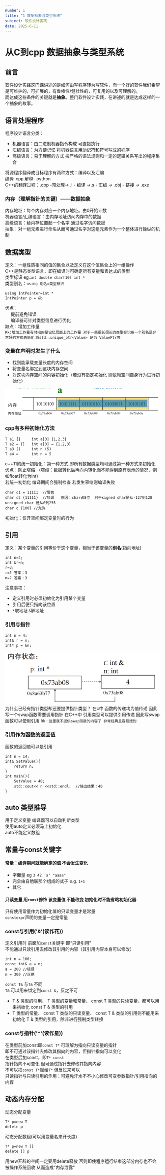 ```yaml
---
number: 1
title: "1 数据抽象与类型系统"
subject: 软件设计实践
date: 2025-6-11
---
```

# 从C到cpp 数据抽象与类型系统
## 前言
软件设计实践这门课讲述的是如何由写程序转为写软件，而一个好的软件我们希望是可维护的，可扩展的，有鲁棒性/健壮性的，可复用的以及可理解的。  
而达成这些条件的关键就是**抽象**。整门软件设计实践，在讲述的就是达成这样的一个抽象的故事。  
## 语言处理程序 
程序设计语言分类：
- 机器语言：由二进制机器指令构成 可直接执行  
- 汇编语言：为方便记忆 将机器语言用助记符和符号写成的程序  
- 高级语言：易于理解的方式 按严格的语法规则和一定的逻辑关系写出的程序集合  

将源程序翻译成目标程序有两种方式：编译以及汇编  
编译-cpp 解释- python  
C++的翻译过程：.cpp -预处理-> .i - 编译 ->.s - 汇编 -> .obj - 链接 -> .exe  
### 内存（理解指针的关键）——数据抽象  
内存地址：每个内存对应一个内存地址。由0开始计数  
机器语言/汇编语言：由内存地址访问内存中的数据  
高级语言：给内存位置起一个名字 通过名字访问数据  
抽象：对一组元素进行命名从而可通过名字对这组元素作为一个整体进行操纵的机制  
## 数据类型
定义：一组性质相同的值的集合以及定义在这个值集合上的一组操作  
C++是静态类型语言，即在编译时可确定所有变量和表达式的类型  
类型标识 eg.`int double char[10] int *`  
类型别名：`using 别名=类型标识`  
```
using IntPointer=int *  
IntPointer p = &b  
```  
优点：  
&emsp; 提前避免错误  
&emsp; 编译器可针对类型信息进行优化  
缺点：增加工作量  
`Rk:增加工作量有时指的是记忆层面上的工作量 对于一些很长很长的类型标识用一个别名是非常好的方式去简化`
`将std::unique_ptr<Value> 记为 ValuePtr等`
### 变量在声明时发生了什么
- 找到能承载变量长度的内存空间  
- 将变量名绑定到这块内存空间  
- 对这块内存空间的内容初始化（若没有指定初始化 则依赖空间自身行为进行初始化）  


![示例](https://raw.githubusercontent.com/dreaveler/dreaveler.github.io/master/_notes/软件设计实践/截屏/0.png)  


### cpp有多种初始化方法 
```
T a1 {}     int a[3] {1,2,3}
T a2 = {}   int a[3] = {1,2,3}
T a3 ()     int n (5)
T a4 =      int n = 5
```
c++11的统一初始化：第一种方式 即所有数据类型均可通过第一种方式来初始化  
优点：防止窄缩 （窄缩：数据转化后再向内转化而不能得到原有表示的情况，例如float转化为int）  
若统一初始化 编译期间会强制检查 若发生窄缩则编译失败  
```
char c1 = 11111  //警告
char c2 {11111}  //错误   原因：char占8位  对于signed char是从-127到128  unsigned char 是从0到255
char c {100} //允许
```
初始化：仅开空间绑定变量时的行为  
## 引用
定义：某个变量的引用等价于这个变量，相当于该变量的**别名**(指向地址)  
```
int n=4;
int &r=n;
r=3;
r=? 答案：3
n=? 答案：3
```
注意事项：  
- 定义引用时必须初始化为引用某个变量  
- 引用后便只指向该位置   
- `*`取地址 `&`解地址  


### 引用与指针
```
int n = 4;
int& r = n;
int* p = &n;
```
![内存状态](https://raw.githubusercontent.com/dreaveler/dreaveler.github.io/master/_notes/软件设计实践/截屏/1.png)  
为什么已经有指针类型却还要提供指针类型？
在c中 函数的传递均为值传递 因此写一个swap函数需要调用指针
在C++中 引用类型可以提供引用传递 因此写swap函数可以使用引用
`Rk：这里就不提供swap函数的内容了 非常经典且容易搜到`
### 引用作为函数的返回值
函数的返回值可以是引用
```
int n = 14;
int& SetValue(){
    return n;
}
int main(){
    SetValue = 40;
    std::cout<< n <<std::endl;  //输出结果：40
}
```
## auto 类型推导
用于定义变量 编译器可以自动判断类型  
使用auto定义必须马上初始化  
auto不能定义数组  
## 常量与const关键字
#### 常量：编译期间就能确定的值 不会发生变化  
- 字面量 eg `3 42 'a' "aaaa"`   
- 完全由自勉联那个组成的式子 e.g. `1+1`
- 其它


#### 只读变量 用`const`修饰 该变量值 不能改变 初始化时不能省略初始化器  
只有使用常量作为初始化值的只读变量才是常量  
`constexpr`声明的变量一定是常量  
### const与引用('&'(读作花))
定义引用时 前面加`const`关键字 即“只读引用”  
不能通过只读引用去修改其引用的内容（其引用内容本身可以修改） 
```
int n = 100;
const int& a = n;
a = 200 //错误
n = 300 //正确
```
`const T&` 与`T&` 不同  
`T&` 可以用来绑定到`const &`，反之不可  
- T & 类型的引用、 T 类型的变量和常量、 const T 类型的只读变量，都可以用来初始化 const T & 类型的引用
- T 类型的常量、 const T 类型的只读变量、 const T & 类型的引用则不能用来初始化 T & 类型的引用，除非进行强制类型转换


### const与指针('*'(读作星))
在类型前加const即`const T*` 可理解为指向只读变量的指针  
即不可通过该指针去修改其指向的内容，但指针指向可以变化  
在类型后加const，即`T* const`  
指针指向不可变化 但可通过指针去修改其指向内容  
不可以把`const T*`赋给`T*` 但反过来可以  
只读指针与只读引用的作用：可避免汗水不不小心修改可变参数指针/引用指向的内容  
## 动态内存分配  
动态分配变量  
```
T* p=new T  
delete p  
```
动态分配数组(可以用变量名来开长度)  
```
T* p=new T []  
delete [] p  
```
用new开辟的空间一定要用delete释放  否则即使程序运行结束这部分内存也不会被操作系统回收 从而造成"内存泄露"
